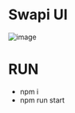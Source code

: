 # Swapi UI
![image](https://github.com/kapit4n/swapi-ui-ts/assets/277572/195578b8-5f5c-43b2-b059-ca05ed50fdce)


# RUN
- npm i
- npm run start

